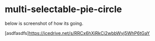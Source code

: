 # multi-selectable-pie-circle

below is screenshot of how its going.

[asdfasdfs]https://icedrive.net/s/RRCx6hXiRkCi2wbbWvj5WhP6tGaY

